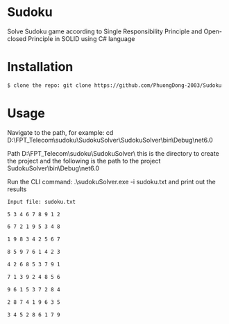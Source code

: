 # Sudoku
 Solve Sudoku game according to Single Responsibility Principle and Open-closed Principle in SOLID using C# language
# Installation

```bash 
$ clone the repo: git clone https://github.com/PhuongDong-2003/Sudoku
```
# Usage

Navigate to the path, for example: cd D:\FPT_Telecom\sudoku\SudokuSolver\SudokuSolver\bin\Debug\net6.0

Path D:\FPT_Telecom\sudoku\SudokuSolver\ this is the directory to create the project and the following is the path to the project SudokuSolver\bin\Debug\net6.0

Run the CLI command: .\sudokuSolver.exe -i sudoku.txt and print out the results

```bash 
Input file: sudoku.txt

5 3 4 6 7 8 9 1 2

6 7 2 1 9 5 3 4 8

1 9 8 3 4 2 5 6 7

8 5 9 7 6 1 4 2 3

4 2 6 8 5 3 7 9 1

7 1 3 9 2 4 8 5 6

9 6 1 5 3 7 2 8 4

2 8 7 4 1 9 6 3 5

3 4 5 2 8 6 1 7 9
```
